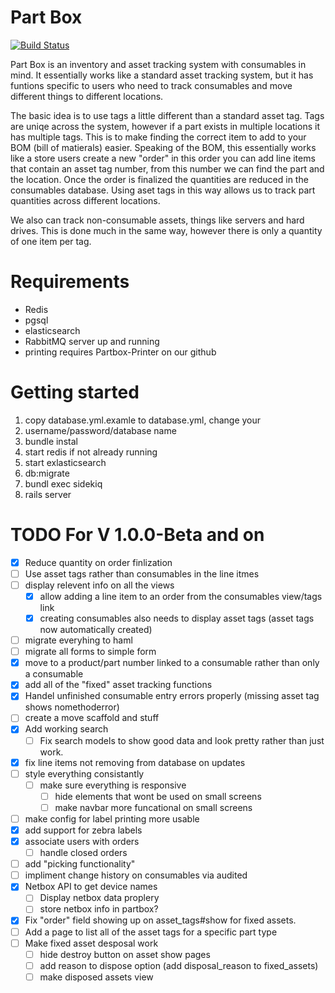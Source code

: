 # Part Box

[![Build Status](https://travis-ci.org/WPR-Engineering/part-box.svg?branch=master)](https://travis-ci.org/WPR-Engineering/part-box)

Part Box is an inventory and asset tracking system with consumables in mind. It essentially works like a standard asset tracking system, but it has funtions specific to
users who need to track consumables and move different things to different locations.

The basic idea is to use tags a little different than a standard asset tag. Tags are uniqe across the system, however if a part exists in multiple locations
it has multiple tags. This is to make finding the correct item to add to your BOM (bill of matierals) easier. Speaking of the BOM, this essentially works like a store
users create a new "order" in this order you can add line items that contain an asset tag number, from this number we can find the part and the location. Once the order is finalized the quantities are reduced in the consumables database. Using aset tags in this way allows us to track part quantities across different locations.

We also can track non-consumable assets, things like servers and hard drives. This is done much in the same way, however there is only a quantity of one item per tag.

# Requirements

- Redis
- pgsql
- elasticsearch
- RabbitMQ server up and running
- printing requires Partbox-Printer on our github

# Getting started
1. copy database.yml.examle to database.yml, change your
2. username/password/database name
3. bundle instal
4. start redis if not already running
5. start exlasticsearch
6. db:migrate
7. bundl exec sidekiq
8. rails server

# TODO For V 1.0.0-Beta and on

- [x] Reduce quantity on order finlization
- [ ] Use asset tags rather than consumables in the line itmes
- [ ] display relevent info on all the views
  - [x] allow adding a line item to an order from the consumables view/tags link
  - [x] creating consumables also needs to display asset tags (asset tags now automatically created)
- [ ] migrate everyhing to haml
- [ ] migrate all forms to simple form
- [x] move to a product/part number linked to a consumable rather than only a consumable
- [x] add all of the "fixed" asset tracking functions
- [x] Handel unfinished consumable entry errors properly (missing asset tag shows nomethoderror)
- [ ] create a move scaffold and stuff
- [x] Add working search
  - [ ] Fix search models to show good data and look pretty rather than just work.
- [x] fix line items not removing from database on updates
- [ ] style everything consistantly
  - [ ] make sure everything is responsive
    - [ ] hide elements that wont be used on small screens
    - [ ] make navbar more funcational on small screens
- [ ] make config for label printing more usable
- [x] add support for zebra labels
- [x] associate users with orders
  - [ ] handle closed orders
- [ ] add "picking functionality"
- [ ] impliment change history on consumables via audited
- [x] Netbox API to get device names
  - [ ] Display netbox data proplery
  - [ ] store netbox info in partbox?
- [x] Fix "order" field showing up on asset_tags#show for fixed assets.
- [ ] Add a page to list all of the asset tags for a specific part type
- [ ] Make fixed asset desposal work
  - [ ] hide destroy button on asset show pages
  - [ ] add reason to dispose option (add disposal_reason to fixed_assets)
  - [ ] make disposed assets view
